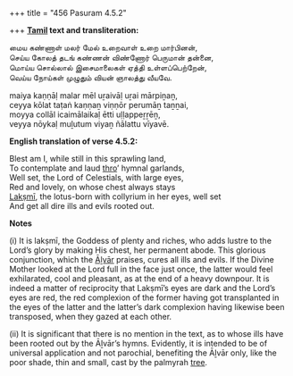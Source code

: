 +++
title = "456 Pasuram 4.5.2"

+++
**[Tamil](/definition/tamil#history "show Tamil definitions") text and transliteration:**

மைய கண்ணாள் மலர் மேல் உறைவாள் உறை மார்பினன்,  
செய்ய கோலத் தடங் கண்ணன் விண்ணோர் பெருமான் தன்னை,  
மொய்ய சொல்லால் இசைமாலைகள் ஏத்தி உள்ளப்பெற்றேன்,  
வெய்ய நோய்கள் முழுதும் வியன் ஞாலத்து வீயவே.

maiya kaṇṇāḷ malar mēl uṟaivāḷ uṟai mārpiṉaṉ,  
ceyya kōlat taṭaṅ kaṇṇaṉ viṇṇōr perumāṉ taṉṉai,  
moyya collāl icaimālaikaḷ ētti uḷḷappeṟṟēṉ,  
veyya nōykaḷ muḻutum viyaṉ ñālattu vīyavē.

**English translation of verse 4.5.2:**

Blest am I, while still in this sprawling land,  
To contemplate and laud [thro](/definition/thro#history "show thro definitions")’ hymnal garlands,  
Well set, the Lord of Celestials, with large eyes,  
Red and lovely, on whose chest always stays  
[Lakṣmī](/definition/lakshmi#vaishnavism "show Lakṣmī definitions"), the lotus-born with collyrium in her eyes, well set  
And get all dire ills and evils rooted out.

**Notes**

\(i\) It is lakṣmī, the Goddess of plenty and riches, who adds lustre to the Lord’s glory by making His chest, her permanent abode. This glorious conjunction, which the [Āḻvār](/definition/aḻvar#vaishnavism "show Āḻvār definitions") praises, cures all ills and evils. If the Divine Mother looked at the Lord full in the face just once, the latter would feel exhilarated, cool and pleasant, as at the end of a heavy downpour. It is indeed a matter of reciprocity that Lakṣmī’s eyes are dark and the Lord’s eyes are red, the red complexion of the former having got transplanted in the eyes of the latter and the latter’s dark complexion having likewise been transposed, when they gazed at each other.

\(ii\) It is significant that there is no mention in the text, as to whose ills have been rooted out by the Āḻvār’s hymns. Evidently, it is intended to be of universal application and not parochial, benefiting the Āḻvār only, like the poor shade, thin and small, cast by the palmyrah [tree](/definition/tree#history "show tree definitions").


